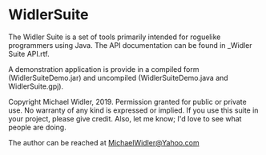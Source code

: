 # WidlerSuite
 
The Widler Suite is a set of tools primarily intended for roguelike programmers using Java. The API documentation can be found in _Widler Suite API.rtf.

A demonstration application is provide in a compiled form (WidlerSuiteDemo.jar) and uncompiled (WidlerSuiteDemo.java and WidlerSuite.gpj).

Copyright Michael Widler, 2019. Permission granted for public or private use. No warranty of any kind is expressed or implied. If you use this suite in your project, please give credit. Also, let me know; I'd love to see what people are doing.

The author can be reached at MichaelWidler@Yahoo.com
